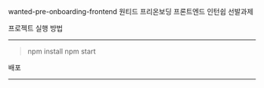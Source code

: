 wanted-pre-onboarding-frontend
원티드 프리온보딩 프론트엔드 인턴쉽 선발과제

프로젝트 실행 방법

---

> npm install
> npm start

배포

---

